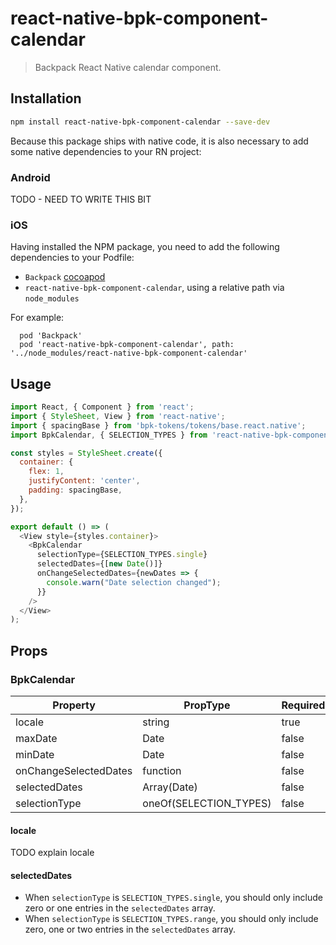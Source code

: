 # react-native-bpk-component-calendar

> Backpack React Native calendar component.

## Installation

```sh
npm install react-native-bpk-component-calendar --save-dev
```

Because this package ships with native code, it is also necessary to add some native dependencies to your RN project:

### Android
TODO - NEED TO WRITE THIS BIT

### iOS
Having installed the NPM package, you need to add the following dependencies to your Podfile:
 - `Backpack` [cocoapod](https://cocoapods.org/pods/Backpack)
 - `react-native-bpk-component-calendar`, using a relative path via `node_modules`

For example:
```
  pod 'Backpack'
  pod 'react-native-bpk-component-calendar', path: '../node_modules/react-native-bpk-component-calendar'
```

## Usage

```js
import React, { Component } from 'react';
import { StyleSheet, View } from 'react-native';
import { spacingBase } from 'bpk-tokens/tokens/base.react.native';
import BpkCalendar, { SELECTION_TYPES } from 'react-native-bpk-component-calendar';

const styles = StyleSheet.create({
  container: {
    flex: 1,
    justifyContent: 'center',
    padding: spacingBase,
  },
});

export default () => (
  <View style={styles.container}>
    <BpkCalendar
      selectionType={SELECTION_TYPES.single}
      selectedDates={[new Date()]}
      onChangeSelectedDates={newDates => {
        console.warn("Date selection changed");
      }}
    />
  </View>
);
```

## Props

### BpkCalendar

| Property                | PropType               | Required   | Default Value          |
| ----------------------- | ---------------------- | ---------- | ---------------------- |
| locale                  | string                 | true       | -                      |
| maxDate                 | Date                   | false      | null                   |
| minDate                 | Date                   | false      | null                   |
| onChangeSelectedDates   | function               | false      | null                   |
| selectedDates           | Array(Date)            | false      | null                   |
| selectionType           | oneOf(SELECTION_TYPES) | false      | SELECTION_TYPES.single |

#### locale

TODO explain locale

#### selectedDates

* When `selectionType` is `SELECTION_TYPES.single`, you should only include zero or one entries in the `selectedDates` array.
* When `selectionType` is `SELECTION_TYPES.range`, you should only include zero, one or two entries in the `selectedDates` array.

